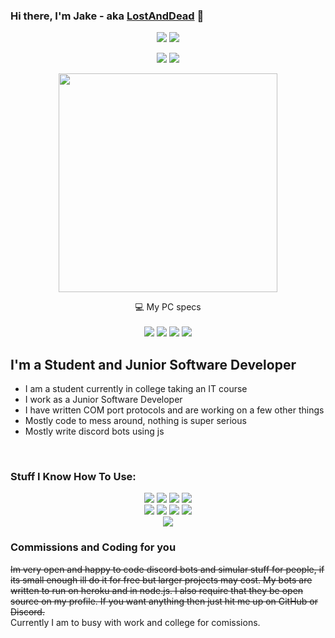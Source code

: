 
### Hi there, I'm Jake - aka [LostAndDead](https://lostanddead.co.uk) 👋


<p align='center'>
    <a href="https://lostanddead.co.uk"><img src="https://img.shields.io/website?label=lostanddead.co.uk&style=for-the-badge&url=https%3A%2F%2Flostanddead.co.uk"></a>
    <a href="https://github.com/LostAndDead/LostAndDead/issues/new?assignees=&labels=&template=suggest-ideas.md&title="><img src="https://img.shields.io/badge/suggest%20ideas%20-%2320232a.svg?&style=for-the-badge&logo=github&logoColor=%2361DAFB"></a>
</p>

<p align='center'>
    <a href="https://discord.bio/p/lostndead"><img src="https://img.shields.io/badge/discord-%237289DA.svg?&style=for-the-badge&logo=discord&logoColor=white"></a>
    <a href="https://twitter.com/lostanddead9001"><img src="https://img.shields.io/badge/twitter-%231DA1F2.svg?&style=for-the-badge&logo=twitter&logoColor=white"></a>
</p>

<p align='center'>
  <img src="https://github-readme-stats.vercel.app/api?username=lostanddead&show_icons=true&count_private=true&theme=dark" width="350">
</p>

<p align='center'>
    💻 My PC specs<br/><br/>
    <img src="https://img.shields.io/badge/windows-10%230078D6.svg?&style=for-the-badge&logo=windows&logoColor=white" />
    <img src="https://img.shields.io/badge/amd-Ryzen%207%203800X-%23ED1C24.svg?&style=for-the-badge&logo=amd&logoColor=white" />
    <img src="https://img.shields.io/badge/RAM-32GB-%230071C5.svg?&style=for-the-badge&logoColor=white" />
    <img src="https://img.shields.io/badge/amd-Radeon%205700%20XT-%23ED1C24.svg?&style=for-the-badge&logo=amd&logoColor=white" />
</p>

## I'm a Student and Junior Software Developer

- I am a student currently in college taking an IT course
- I work as a Junior Software Developer
- I have written COM port protocols and are working on a few other things
- Mostly code to mess around, nothing is super serious
- Mostly write discord bots using js

<br />

### Stuff I Know How To Use:

<p align='center'>
    <img src="https://img.shields.io/badge/c%20sharp-%23239120.svg?&style=for-the-badge&logo=c%20sharp&logoColor=white">
    <img src="https://img.shields.io/badge/python-%233776AB.svg?&style=for-the-badge&logo=python&logoColor=white">
    <img src="https://img.shields.io/badge/html-%23E34F26.svg?&style=for-the-badge&logo=html5&logoColor=white">
    <img src="https://img.shields.io/badge/css-%231572B6.svg?&style=for-the-badge&logo=css3&logoColor=white">
    <br />
    <img src="https://img.shields.io/badge/javascript%20-%23323330.svg?&style=for-the-badge&logo=javascript&logoColor=%23F7DF1E">
    <img src="https://img.shields.io/badge/node.js%20-%2343853D.svg?&style=for-the-badge&logo=node.js&logoColor=white">
    <img src="https://img.shields.io/badge/java-%23ED8B00.svg?&style=for-the-badge&logo=java&logoColor=white">
    <img src="https://img.shields.io/badge/Amazon%20AWS-%23232F3E?logo=amazon-aws&logoColor=white&style=for-the-badge">
    <br />
    <img src="https://img.shields.io/badge/MongoDB-%234ea94b.svg?&style=for-the-badge&logo=mongodb&logoColor=white">
</p>

### Commissions and Coding for you

~~Im very open and happy to code discord bots and simular stuff for people, if its small enough ill do it for free but larger projects may cost. My bots are written to run on heroku and in node.js. I also require that they be open source on my profile. If you want anything then just hit me up on GitHub or Discord.~~  
Currently I am to busy with work and college for comissions.
